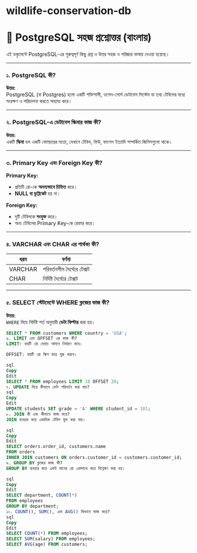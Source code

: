 # wildlife-conservation-db
# 📘 PostgreSQL সহজ প্রশ্নোত্তর (বাংলায়)

এই ডকুমেন্টে PostgreSQL-এর গুরুত্বপূর্ণ কিছু প্রশ্ন ও উত্তর সহজ ও পরিষ্কার ভাষায় দেওয়া হয়েছে।

---

### ১. PostgreSQL কী?

**উত্তর:**  
PostgreSQL (বা Postgres) হলো একটি শক্তিশালী, ওপেন-সোর্স ডেটাবেস সিস্টেম যা তথ্য টেবিলের মধ্যে সংরক্ষণ ও পরিচালনা করতে সাহায্য করে।

---

### ২. PostgreSQL-এ ডেটাবেস স্কিমার কাজ কী?

**উত্তর:**  
একটি **স্কিমা** হল একটি ফোল্ডারের মতো, যেখানে টেবিল, ভিউ, ফাংশন ইত্যাদি সম্পর্কিত জিনিসগুলো থাকে।

---

### ৩. Primary Key এবং Foreign Key কী?

**Primary Key:**
- প্রতিটি রো-কে **অনন্যভাবে চিহ্নিত** করে।
- **NULL বা ডুপ্লিকেট** হয় না।

**Foreign Key:**
- দুটি টেবিলকে **সংযুক্ত** করে।
- অন্য টেবিলের Primary Key-কে রেফার করে।

---

### ৪. VARCHAR এবং CHAR এর পার্থক্য কী?

| ধরন   | বর্ণনা                       |
|--------|------------------------------|
| VARCHAR | পরিবর্তনশীল দৈর্ঘ্যের টেক্সট |
| CHAR    | নির্দিষ্ট দৈর্ঘ্যের টেক্সট   |

---

### ৫. SELECT স্টেটমেন্টে WHERE ক্লজের কাজ কী?

**উত্তর:**  
`WHERE` দিয়ে নির্দিষ্ট শর্ত অনুযায়ী **ডেটা ফিল্টার** করা হয়।

```sql
SELECT * FROM customers WHERE country = 'USA';
৬. LIMIT এবং OFFSET এর কাজ কী?
LIMIT: কয়টি রো ফেরত আসবে নির্ধারণ করে।

OFFSET: কয়টি রো স্কিপ করে শুরু করবে।

sql
Copy
Edit
SELECT * FROM employees LIMIT 10 OFFSET 20;
৭. UPDATE দিয়ে কীভাবে ডেটা পরিবর্তন করা যায়?
sql
Copy
Edit
UPDATE students SET grade = 'A' WHERE student_id = 101;
৮. JOIN কী এবং কীভাবে কাজ করে?
JOIN ব্যবহার করে একাধিক টেবিল যুক্ত করা যায়।

sql
Copy
Edit
SELECT orders.order_id, customers.name
FROM orders
INNER JOIN customers ON orders.customer_id = customers.customer_id;
৯. GROUP BY ক্লজের কাজ কী?
GROUP BY ব্যবহার করে একই মানের রো একসাথে করে বিশ্লেষণ করা হয়।

sql
Copy
Edit
SELECT department, COUNT(*) 
FROM employees 
GROUP BY department;
১০. COUNT(), SUM(), এবং AVG() কিভাবে কাজ করে?
sql
Copy
Edit
SELECT COUNT(*) FROM employees;
SELECT SUM(salary) FROM employees;
SELECT AVG(age) FROM customers;
